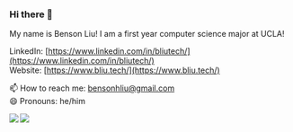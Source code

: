 ### Hi there 👋

My name is Benson Liu! I am a first year computer science major at UCLA!

LinkedIn: [https://www.linkedin.com/in/bliutech/](https://www.linkedin.com/in/bliutech/) \
Website: [https://www.bliu.tech/](https://www.bliu.tech/) 

📫 How to reach me: bensonhliu@gmail.com\
😄 Pronouns: he/him

<img align="left" src="https://github-readme-stats.vercel.app/api?username=bliutech&hide=stars&show_icons=true&hide_title=false&hide_rank=true&include_all_commits=true&count_private=true&custom_title=Contributions" />


<img align="left" src="https://github-readme-stats.vercel.app/api/top-langs/?username=bliutech&layout=compact" />


<!--
**bliutech/bliutech** is a ✨ _special_ ✨ repository because its `README.md` (this file) appears on your GitHub profile.

Here are some ideas to get you started:

- 🔭 I’m currently working on ...
- 🌱 I’m currently learning ...
- 👯 I’m looking to collaborate on ...
- 🤔 I’m looking for help with ...
- 💬 Ask me about ...
- 📫 How to reach me: ...
- 😄 Pronouns: ...
- ⚡ Fun fact: ...
-->
